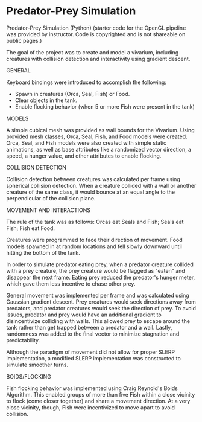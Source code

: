 # Predator-Prey Simulation

Predator-Prey Simulation (Python)
(starter code for the OpenGL pipeline was provided by instructor. Code is copyrighted and is not shareable on public pages.)

The goal of the project was to create and model a vivarium, including creatures with collision detection and interactivity using gradient descent.

GENERAL

Keyboard bindings were introduced to accomplish the following:

  - Spawn in creatures (Orca, Seal, Fish) or Food.
  - Clear objects in the tank.
  - Enable flocking behavior (when 5 or more Fish were present in the tank)

MODELS

A simple cubical mesh was provided as wall bounds for the Vivarium. Using provided mesh classes, Orca, Seal, Fish, and Food models were created. Orca, Seal, and Fish models were also created with simple static animations, as well as base attributes like a randomized vector direction, a speed, a hunger value, and other attributes to enable flocking.

COLLISION DETECTION

Collision detection between creatures was calculated per frame using spherical collision detection. When a creature collided with a wall or another creature of the same class, it would bounce at an equal angle to the perpendicular of the collision plane.

MOVEMENT AND INTERACTIONS

The rule of the tank was as follows: Orcas eat Seals and Fish; Seals eat Fish; Fish eat Food.

Creatures were programmed to face their direction of movement. Food models spawned in at random locations and fell slowly downward until hitting the bottom of the tank.

In order to simulate predator eating prey, when a predator creature collided with a prey creature, the prey creature would be flagged as "eaten" and disappear the next frame. Eating prey reduced the predator's hunger meter, which gave them less incentive to chase other prey.

General movement was implemented per frame and was calculated using Gaussian gradient descent. Prey creatures would seek directions away from predators, and predator creatures would seek the direction of prey. To avoid issues, predator and prey would have an additional gradient to disincentivize colliding with walls. This allowed prey to escape around the tank rather than get trapped between a predator and a wall. Lastly, randomness was added to the final vector to minimize stagnation and predictability.

Although the paradigm of movement did not allow for proper SLERP implementation, a modified SLERP implementation was constructed to simulate smoother turns.

BOIDS/FLOCKING

Fish flocking behavior was implemented using Craig Reynold's Boids Algorithm. This enabled groups of more than five Fish within a close vicinity to flock (come closer together) and share a movement direction. At a very close vicinity, though, Fish were incentivized to move apart to avoid collision.

